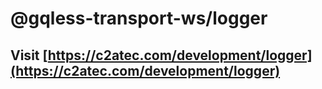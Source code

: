 # @gqless-transport-ws/logger

## Visit [https://c2atec.com/development/logger](https://c2atec.com/development/logger)
